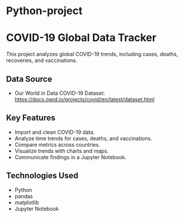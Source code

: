 # Python-project
# COVID-19 Global Data Tracker

This project analyzes global COVID-19 trends, including cases, deaths, recoveries, and vaccinations.

## Data Source
* Our World in Data COVID-19 Dataset: https://docs.owid.io/projects/covid/en/latest/dataset.html

  
## Key Features
* Import and clean COVID-19 data.
* Analyze time trends for cases, deaths, and vaccinations.
* Compare metrics across countries.
* Visualize trends with charts and maps.
* Communicate findings in a Jupyter Notebook.


## Technologies Used
* Python
* pandas
* matplotlib
* Jupyter Notebook

